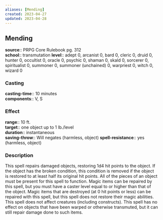 ```yaml
---
aliases: [Mending]
created: 2023-04-27
updated: 2023-04-28
---
```


## Mending

**source**:: PRPG Core Rulebook pg. 312  
**school**:: transmutation
**level**:: adept 0, arcanist 0, bard 0, cleric 0, druid 0, hunter 0, occultist 0, oracle 0, psychic 0, shaman 0, skald 0, sorcerer 0, spiritualist 0, summoner 0, summoner (unchained) 0, warpriest 0, witch 0, wizard 0

### Casting

**casting-time**:: 10 minutes  
**components**:: V, S

### Effect

**range**:: 10 ft.  
**target**:: one object up to 1 lb./level  
**duration**:: instantaneous  
**saving-throw**:: Will negates (harmless, object)
**spell-resistance**:: yes (harmless, object)

### Description

This spell repairs damaged objects, restoring 1d4 hit points to the object. If the object has the broken condition, this condition is removed if the object is restored to at least half its original hit points. All of the pieces of an object must be present for this spell to function. Magic items can be repaired by this spell, but you must have a caster level equal to or higher than that of the object. Magic items that are destroyed (at 0 hit points or less) can be repaired with this spell, but this spell does not restore their magic abilities. This spell does not affect creatures (including constructs). This spell has no effect on objects that have been warped or otherwise transmuted, but it can still repair damage done to such items.
